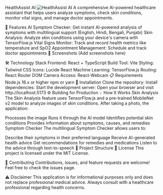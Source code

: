 HealthAssist AI
<img alt="HealthAssist AI" src="https://img.shields.io/badge/Status-Development-yellow">
A comprehensive AI-powered healthcare assistant that helps users analyze symptoms, check skin conditions, monitor vital signs, and manage doctor appointments.

🚀 Features
AI Symptom Checker: Get instant AI-powered analysis of symptoms with multilingual support (English, Hindi, Bengali, Punjabi)
Skin Analysis: Analyze skin conditions using your device's camera with TensorFlow.js
Vital Signs Monitor: Track and record health metrics like temperature and SpO2
Appointment Management: Schedule and track doctor appointments
📸 Screenshots
(Add screenshots here)

🛠️ Technology Stack
Frontend: React + TypeScript
Build Tool: Vite
Styling: Tailwind CSS
Icons: Lucide React
Machine Learning: TensorFlow.js
Routing: React Router DOM
Camera Access: React-Webcam
📋 Requirements
Node.js 16.x or higher
npm or yarn
🔧 Installation
Clone the repository:
Install dependencies:
Start the development server:
Open your browser and visit http://localhost:5173
⚙️ Building for Production
💡 How It Works
Skin Analysis
The Skin Analysis feature uses TensorFlow.js and a pre-trained MobileNet v2 model to analyze images of skin conditions. After taking a photo, the application:

Processes the image
Runs it through the AI model
Identifies potential skin conditions
Provides information about symptoms, causes, and remedies
Symptom Checker
The multilingual Symptom Checker allows users to:

Describe their symptoms in their preferred language
Receive AI-generated health advice
Get recommendations for remedies and medications
Listen to the advice through text-to-speech
🧰 Project Structure
📝 License
This project is licensed under the MIT License.

🤝 Contributing
Contributions, issues, and feature requests are welcome! Feel free to check the issues page.

⚠️ Disclaimer
This application is for informational purposes only and does not replace professional medical advice. Always consult with a healthcare professional regarding health concerns.